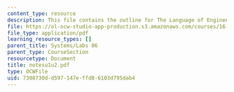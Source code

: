 ```yaml
---
content_type: resource
description: This file contains the outline for The Language of Engineering.
file: https://ol-ocw-studio-app-production.s3.amazonaws.com/courses/16-01-unified-engineering-i-ii-iii-iv-fall-2005-spring-2006/7308730dd597147effd86103d795dab4_notesu1u2.pdf
file_type: application/pdf
learning_resource_types: []
parent_title: Systems/Labs 06
parent_type: CourseSection
resourcetype: Document
title: notesu1u2.pdf
type: OCWFile
uid: 7308730d-d597-147e-ffd8-6103d795dab4
---
```

